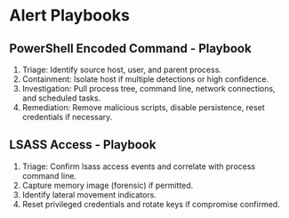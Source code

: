# Alert Playbooks

## PowerShell Encoded Command - Playbook
1. Triage: Identify source host, user, and parent process.
2. Containment: Isolate host if multiple detections or high confidence.
3. Investigation: Pull process tree, command line, network connections, and scheduled tasks.
4. Remediation: Remove malicious scripts, disable persistence, reset credentials if necessary.

## LSASS Access - Playbook
1. Triage: Confirm lsass access events and correlate with process command line.
2. Capture memory image (forensic) if permitted.
3. Identify lateral movement indicators.
4. Reset privileged credentials and rotate keys if compromise confirmed.
